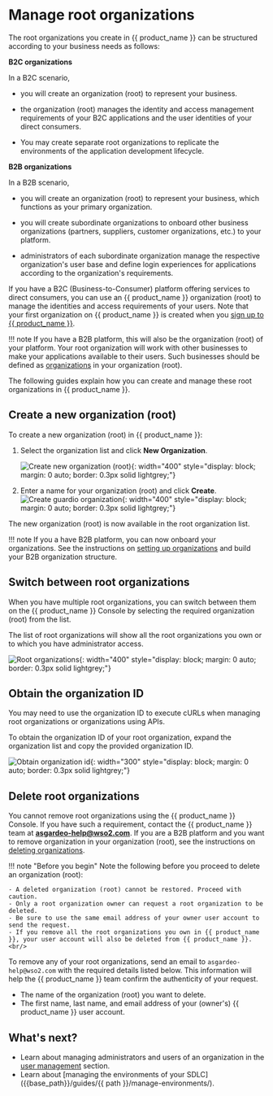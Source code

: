# Manage root organizations

The root organizations you create in {{ product_name }} can be structured according to your business needs as follows:

**B2C organizations**

In a B2C scenario,

- you will create an organization (root) to represent your business.

- the organization (root) manages the identity and access management requirements of your B2C applications and the user identities of your direct consumers.

- You may create separate root organizations to replicate the environments of the application development lifecycle.

**B2B organizations**

In a B2B scenario,

- you will create an organization (root) to represent your business, which functions as your primary organization.

- you will create subordinate organizations to onboard other business organizations (partners, suppliers, customer organizations, etc.) to your platform.

- administrators of each subordinate organization manage the respective organization's user base and define login experiences for applications according to the organization's requirements.

If you have a B2C (Business-to-Consumer) platform offering services to direct consumers, you can use an {{ product_name }} organization (root) to manage the identities and access requirements of your users. Note that your first organization on {{ product_name }} is created when you [sign up to {{ product_name }}]({{base_path}}/get-started/create-asgardeo-account/).

!!! note
    If you have a B2B platform, this will also be the organization (root) of your platform. Your root organization will work with other businesses to make your applications available to their users. Such businesses should be defined as [organizations]({{base_path}}/guides/organization-management/manage-suborganizations/) in your organization (root).

The following guides explain how you can create and manage these root organizations in {{ product_name }}.

## Create a new organization (root)

To create a new organization (root) in {{ product_name }}:

1. Select the organization list and click **New Organization**.

    ![Create new organization (root)]({{base_path}}/assets/img/guides/organization/manage-organizations/create-new-organization.png){: width="400" style="display: block; margin: 0 auto; border: 0.3px solid lightgrey;"}

2. Enter a name for your organization (root) and click **Create**.
    ![Create guardio organization]({{base_path}}/assets/img/guides/organization/manage-organizations/create-guardio-org.png){: width="400" style="display: block; margin: 0 auto; border: 0.3px solid lightgrey;"}

The new organization (root) is now available in the root organization list.

!!! note
    If you a have B2B platform, you can now onboard your organizations. See the instructions on [setting up organizations]({{base_path}}/guides/organization-management/manage-suborganizations/) and build your B2B organization structure.

## Switch between root organizations

When you have multiple root organizations, you can switch between them on the {{ product_name }} Console by selecting the required organization (root) from the list.

The list of root organizations will show all the root organizations you own or to which you have administrator access.

![Root organizations]({{base_path}}/assets/img/guides/organization/manage-organizations/root-organizations.png){: width="400" style="display: block; margin: 0 auto; border: 0.3px solid lightgrey;"}

## Obtain the organization ID

You may need to use the organization ID to execute cURLs when managing root organizations or organizations using APIs.

To obtain the organization ID of your root organization, expand the organization list and copy the provided organization ID.

![Obtain organization id]({{base_path}}/assets/img/guides/organization/manage-organizations/obtain-organization-id.png){: width="300" style="display: block; margin: 0 auto; border: 0.3px solid lightgrey;"}

## Delete root organizations

You cannot remove root organizations using the {{ product_name }} Console. If you have such a requirement, contact the {{ product_name }} team at **asgardeo-help@wso2.com**.
If you are a B2B platform and you want to remove organization in your organization (root), see the instructions on [deleting organizations]({{base_path}}/guides/organization-management/manage-suborganizations/#delete-sub-organizations).

!!! note "Before you begin"
    Note the following before you proceed to delete an organization (root): </br>

    - A deleted organization (root) cannot be restored. Proceed with caution.
    - Only a root organization owner can request a root organization to be deleted.
    - Be sure to use the same email address of your owner user account to send the request.
    - If you remove all the root organizations you own in {{ product_name }}, your user account will also be deleted from {{ product_name }}. <br/>

To remove any of your root organizations, send an email to `asgardeo-help@wso2.com` with the required details listed below. This information will help the {{ product_name }} team confirm the authenticity of your request.
- The name of the organization (root) you want to delete.
- The first name, last name, and email address of your (owner's) {{ product_name }} user account.

## What's next?
- Learn about managing administrators and users of an organization in the [user management]({{base_path}}/guides/users/) section.
- Learn about [managing the environments of your SDLC]({{base_path}}/guides/{{ path }}/manage-environments/).
